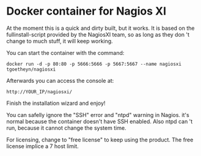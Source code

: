 # Docker container for Nagios XI

At the moment this is a quick and dirty built, but it works.
It is based on the fullinstall-script provided by the NagiosXI team, so as long as they don 't change to much stuff, it will keep working.

You can start the container with the command:

```
docker run -d -p 80:80 -p 5666:5666 -p 5667:5667 --name nagiosxi tgoetheyn/nagiosxi
```

Afterwards you can access the console at:

```
http://YOUR_IP/nagiosxi/
```

Finish the installation wizard and enjoy!


You can safelly ignore the "SSH" error and "ntpd" warning in Nagios.
it's normal because the container doesn't have SSH enabled.
Also ntpd can 't run, because it cannot change the system time.

For licensing, change to "free license" to keep using the product.
The free license implice a 7 host limit.
